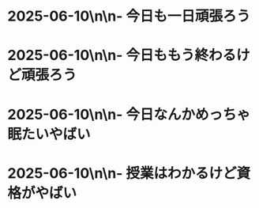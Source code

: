 # 2025-06-10\n\n- 今日も一日頑張ろう
# 2025-06-10\n\n- 今日ももう終わるけど頑張ろう
# 2025-06-10\n\n- 今日なんかめっちゃ眠たいやばい
# 2025-06-10\n\n- 授業はわかるけど資格がやばい
